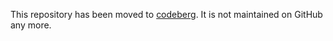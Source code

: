 This repository has been moved to [codeberg](https://codeberg.org/straightway/utils). It is not maintained on GitHub any more.
